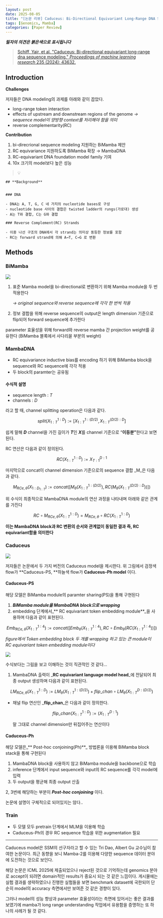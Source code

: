 ```yaml
---
layout: post
date: 2025-08-05
title: "[논문 리뷰] Caduceus: Bi-Directional Equivariant Long-Range DNA Sequence Modeling"
tags: [Genomics, Mamba]
categories: [Paper Review]
---
```


<span class="notion-red">_**필자의 의견은 붉은색으로 표시됩니다**_</span>


> [Schiff, Yair, et al. "Caduceus: Bi-directional equivariant long-range dna sequence modeling." ](https://pmc.ncbi.nlm.nih.gov/articles/PMC12189541/)[_Proceedings of machine learning research_](https://pmc.ncbi.nlm.nih.gov/articles/PMC12189541/)[ 235 (2024): 43632.](https://pmc.ncbi.nlm.nih.gov/articles/PMC12189541/)



## Introduction


**Challenges**


저자들은 DNA modeling의 과제를 아래와 같이 꼽았다.

- long-range token interaction
- effects of upstream and downstream regions of the genome 
_→ sequence model이 양방향 context를 처리해야 함을 의미_
- reverse complementarity(RC)

**Contribution**

1. bi-direcrional sequence modeling 지원하는 BiMamba 제안
1. RC equivariance 지원하도록 BiMamba 확장 → MambaDNA
1. RC-equivariant DNA foundation model family 기여
1. 10x 크기의 model보다 높은 성능

> 💡 


	## **Background**


	### DNA

	- DNA는 A, T, G, C 네 가지의 nucleotide bases로 구성
	- nucleotide base 사이의 결합은 twisted ladder의 rungs(가로대) 생성
	- A는 T와 결합, C는 G와 결합

	### Reverse Complement(RC) Strands

	- 이중 나선 구조의 DNA에서 각 strand는 의미상 동등한 정보를 포함
	- RC는 forward strand에 의해 A→T, C→G 로 변환


## Methods



### BiMamba


![](https://prod-files-secure.s3.us-west-2.amazonaws.com/542b861c-36a8-4051-84e5-8804b6728dba/2c247d59-7815-4980-99f0-8f0d21f445a7/image.png?X-Amz-Algorithm=AWS4-HMAC-SHA256&X-Amz-Content-Sha256=UNSIGNED-PAYLOAD&X-Amz-Credential=ASIAZI2LB4666FMXMERB%2F20251004%2Fus-west-2%2Fs3%2Faws4_request&X-Amz-Date=20251004T100049Z&X-Amz-Expires=3600&X-Amz-Security-Token=IQoJb3JpZ2luX2VjEMD%2F%2F%2F%2F%2F%2F%2F%2F%2F%2FwEaCXVzLXdlc3QtMiJGMEQCIEaOOsX1a85g0domL6X6cEhp7Bd2k7nSZedTkWGbpAMwAiAVp8x3RRo%2BthA69hPzJ8t%2F4DkIrFMKLIOOuwD9DpPRCyr%2FAwhZEAAaDDYzNzQyMzE4MzgwNSIM685lSr%2BPU9ToYwt6KtwDkvtBxDDfRnWPWls7Fkvc1Eu%2F74ch9el5Kyc6OrRQQN8DO3mbmMoYY7Sy4IxTHgsseet%2Ff94YYUNsF%2F6wqTUA46DXibSyOnOp%2FTVe9%2BrbPqIX10Lc1A4Nc%2Fpdo1N5hRRI5mDOWQnxtEk0O1qr3nj9erS%2FiVIO0rCv%2BUrVq1EKukEonlUQNQ1c1uId1EBLHSoL2GUFK1Hy65UY%2Brxmc%2BXk93HjOq%2BnjpP6AuVmCZFICgYNOlS0jVNqHLj%2FKZuptuN3LHKtWTLpVThAOxacHQ5AI2WnvgtUdLjc012nuPxjdj%2BIe48NyA1wSR%2ByC%2BXJd7t4Khtozcwda5IR%2B5T6XJW4Onyc6O9q2jHre0SDyRUKnn8KzeIJrS15UJH16jQw41O%2BhYt23pq5mXJhCiA%2BBqhmqlJgWsyYtfVo7qHjkCP22wWbNpwBZHJg7fcGdBmoLYSIwQCG%2BMFF%2Ba2WowlSmu8%2FaKKgRvCeYBpxbRmd%2BWxekHobtAzhjybENqU85ZsaKLGlZ1EmMHR2pa24w%2B77BRQBs0Q0DCMwOAT9jYBBUXexUYJ%2FM3zvSK9NLZmZkDBdDPEmBRGXFFJ0dZY%2B%2BOSJsvRF0fc2h1%2Fx8P7%2BuvBK6TeaD9mFWzxGLxqsbbcZrQkwzpuDxwY6pgGrO%2FQwdH8Bavszuofq4dgIffVmCzHd72joDYv586D%2FFvyJqr7vO85ubpU0f9LVnbZddzUjOeeBsdMYRfYVSSPJbxVLUXk3QZf5b%2B9dOBELrDTi8WfD6rV4diqNl%2FNIq%2B60%2F0GCgvuWkRlGpQ8%2F930XTeve0JgaWAuhfzejcuhCykOnYyarNDyoCtau1Yq1pioErOqzyP7S0Uu4Ws%2FJGPTI%2BmPRtq0d&X-Amz-Signature=9a260886bba2b982eb1f4b8772ac01dcf47e1022489cf1db9e2d90528040b16c&X-Amz-SignedHeaders=host&x-amz-checksum-mode=ENABLED&x-id=GetObject)

1. 표준 Mamba model을 bi-directional로 변환하기 위해 Mamba module을 두 번 적용한다

	_→ original sequence와 reverse sequence에 각각 한 번씩 적용_

1. 정보 결합을 위해 reverse sequence의 output은 length dimension 기준으로 flip되어 forward sequence에 추가한다

parameter 효율성을 위해 forward와 reverse mamba 간 projection weight를 공유한다 (BiMamba 블록에서 사다리꼴 부분의 weight)



### MambaDNA

- RC equivariance inductive bias를 encoding 하기 위해 BiMamba block을 sequence와 RC sequence에 각각 적용
- 두 block의 paramter는 공유됨


#### 수식적 설명

- sequence length : _T_
- channels : _D_

라고 할 때,  channel splitting operation은 다음과 같다.


$$
split(X^{1:D}_{1:T}):=[X^{1:(D/2)}_{1:T},X^{(D/2):D}_{1:T}]
$$


<span class="notion-red">쉽게 말해 </span><span class="notion-red">_**D**_</span><span class="notion-red"> channel을 가진 길이가 </span><span class="notion-red">_**T**_</span><span class="notion-red">인 </span><span class="notion-red">_**X**_</span><span class="notion-red">를 channel 기준으로 “</span><span class="notion-red">**이등분”**</span><span class="notion-red">한다고 보면 된다.</span>


RC 연산은 다음과 같이 정의된다.


$$
RC(X^{1:D}_{1:T}):=X^{D:1}_{T:1}
$$


마지막으로 concat이 channel dimension 기준으로의 sequence 결합 _M_은 다음과 같다.


$$
M_{RCe,\theta}(X_{1:D_{1:T}}):=concat([M_{\theta}(X^{1:(D/2)}_{1:T}),RC(M_{\theta}(X^{(D/2):D}_{1:T}))])
$$


위 수식이 최종적으로 MambaDNA module의 연산 과정을 나타내며 아래와 같은 관계를 가진다


$$
RC\circ M_{RCe,\theta}(X^{1:D}_{1:T}) = M_{RCe,\theta} \circ RC(X^{1:D}_{1:T})
$$


**이는 MambaDNA block과 RC 변환의 순서와 관계없이 동일한 결과 즉, RC equivariant함을 의미한다**



### Caduceus


![](https://prod-files-secure.s3.us-west-2.amazonaws.com/542b861c-36a8-4051-84e5-8804b6728dba/f94a60d7-8145-473b-aef9-7c68d3ec604a/image.png?X-Amz-Algorithm=AWS4-HMAC-SHA256&X-Amz-Content-Sha256=UNSIGNED-PAYLOAD&X-Amz-Credential=ASIAZI2LB4666FMXMERB%2F20251004%2Fus-west-2%2Fs3%2Faws4_request&X-Amz-Date=20251004T100049Z&X-Amz-Expires=3600&X-Amz-Security-Token=IQoJb3JpZ2luX2VjEMD%2F%2F%2F%2F%2F%2F%2F%2F%2F%2FwEaCXVzLXdlc3QtMiJGMEQCIEaOOsX1a85g0domL6X6cEhp7Bd2k7nSZedTkWGbpAMwAiAVp8x3RRo%2BthA69hPzJ8t%2F4DkIrFMKLIOOuwD9DpPRCyr%2FAwhZEAAaDDYzNzQyMzE4MzgwNSIM685lSr%2BPU9ToYwt6KtwDkvtBxDDfRnWPWls7Fkvc1Eu%2F74ch9el5Kyc6OrRQQN8DO3mbmMoYY7Sy4IxTHgsseet%2Ff94YYUNsF%2F6wqTUA46DXibSyOnOp%2FTVe9%2BrbPqIX10Lc1A4Nc%2Fpdo1N5hRRI5mDOWQnxtEk0O1qr3nj9erS%2FiVIO0rCv%2BUrVq1EKukEonlUQNQ1c1uId1EBLHSoL2GUFK1Hy65UY%2Brxmc%2BXk93HjOq%2BnjpP6AuVmCZFICgYNOlS0jVNqHLj%2FKZuptuN3LHKtWTLpVThAOxacHQ5AI2WnvgtUdLjc012nuPxjdj%2BIe48NyA1wSR%2ByC%2BXJd7t4Khtozcwda5IR%2B5T6XJW4Onyc6O9q2jHre0SDyRUKnn8KzeIJrS15UJH16jQw41O%2BhYt23pq5mXJhCiA%2BBqhmqlJgWsyYtfVo7qHjkCP22wWbNpwBZHJg7fcGdBmoLYSIwQCG%2BMFF%2Ba2WowlSmu8%2FaKKgRvCeYBpxbRmd%2BWxekHobtAzhjybENqU85ZsaKLGlZ1EmMHR2pa24w%2B77BRQBs0Q0DCMwOAT9jYBBUXexUYJ%2FM3zvSK9NLZmZkDBdDPEmBRGXFFJ0dZY%2B%2BOSJsvRF0fc2h1%2Fx8P7%2BuvBK6TeaD9mFWzxGLxqsbbcZrQkwzpuDxwY6pgGrO%2FQwdH8Bavszuofq4dgIffVmCzHd72joDYv586D%2FFvyJqr7vO85ubpU0f9LVnbZddzUjOeeBsdMYRfYVSSPJbxVLUXk3QZf5b%2B9dOBELrDTi8WfD6rV4diqNl%2FNIq%2B60%2F0GCgvuWkRlGpQ8%2F930XTeve0JgaWAuhfzejcuhCykOnYyarNDyoCtau1Yq1pioErOqzyP7S0Uu4Ws%2FJGPTI%2BmPRtq0d&X-Amz-Signature=facbaec5869478a10075483048e870443597c44674fdc87796ba168d8299ea19&X-Amz-SignedHeaders=host&x-amz-checksum-mode=ENABLED&x-id=GetObject)


저자들은 논문에서 두 가지 버전의 Caduceus model을 제시한다. 위 그림에서 검정색 flow가 **Caduceus-PS, **하늘색 flow가 **Caduceus-Ph model** 이다.



#### Caduceus-PS


해당 모델은 BiMamba module의 paramter sharing(PS)을 통해 구현된다

1. _**BiMamba module을 MambaDNA block으로 wrapping**_
1. embedding 단계에서_** RC equivariant token embedding module**_을 사용하며 다음과 같이 표현된다.

$$
Emb_{RCe,\theta}(X^{1:4}_{1:T}):=concat([Emb_{\theta}(X^{1:4}_{1:T}),RC \circ Emb_{\theta}(RC(X^{1:4}_{1:T}))])
$$


_figure에서 Token embedding block 두 개를 wrapping 하고 있는 큰 module이 RC equivariant token embedding module이다_


![](https://prod-files-secure.s3.us-west-2.amazonaws.com/542b861c-36a8-4051-84e5-8804b6728dba/b175e4da-71eb-4e91-8c23-a06dabe673c9/image.png?X-Amz-Algorithm=AWS4-HMAC-SHA256&X-Amz-Content-Sha256=UNSIGNED-PAYLOAD&X-Amz-Credential=ASIAZI2LB4666FMXMERB%2F20251004%2Fus-west-2%2Fs3%2Faws4_request&X-Amz-Date=20251004T100049Z&X-Amz-Expires=3600&X-Amz-Security-Token=IQoJb3JpZ2luX2VjEMD%2F%2F%2F%2F%2F%2F%2F%2F%2F%2FwEaCXVzLXdlc3QtMiJGMEQCIEaOOsX1a85g0domL6X6cEhp7Bd2k7nSZedTkWGbpAMwAiAVp8x3RRo%2BthA69hPzJ8t%2F4DkIrFMKLIOOuwD9DpPRCyr%2FAwhZEAAaDDYzNzQyMzE4MzgwNSIM685lSr%2BPU9ToYwt6KtwDkvtBxDDfRnWPWls7Fkvc1Eu%2F74ch9el5Kyc6OrRQQN8DO3mbmMoYY7Sy4IxTHgsseet%2Ff94YYUNsF%2F6wqTUA46DXibSyOnOp%2FTVe9%2BrbPqIX10Lc1A4Nc%2Fpdo1N5hRRI5mDOWQnxtEk0O1qr3nj9erS%2FiVIO0rCv%2BUrVq1EKukEonlUQNQ1c1uId1EBLHSoL2GUFK1Hy65UY%2Brxmc%2BXk93HjOq%2BnjpP6AuVmCZFICgYNOlS0jVNqHLj%2FKZuptuN3LHKtWTLpVThAOxacHQ5AI2WnvgtUdLjc012nuPxjdj%2BIe48NyA1wSR%2ByC%2BXJd7t4Khtozcwda5IR%2B5T6XJW4Onyc6O9q2jHre0SDyRUKnn8KzeIJrS15UJH16jQw41O%2BhYt23pq5mXJhCiA%2BBqhmqlJgWsyYtfVo7qHjkCP22wWbNpwBZHJg7fcGdBmoLYSIwQCG%2BMFF%2Ba2WowlSmu8%2FaKKgRvCeYBpxbRmd%2BWxekHobtAzhjybENqU85ZsaKLGlZ1EmMHR2pa24w%2B77BRQBs0Q0DCMwOAT9jYBBUXexUYJ%2FM3zvSK9NLZmZkDBdDPEmBRGXFFJ0dZY%2B%2BOSJsvRF0fc2h1%2Fx8P7%2BuvBK6TeaD9mFWzxGLxqsbbcZrQkwzpuDxwY6pgGrO%2FQwdH8Bavszuofq4dgIffVmCzHd72joDYv586D%2FFvyJqr7vO85ubpU0f9LVnbZddzUjOeeBsdMYRfYVSSPJbxVLUXk3QZf5b%2B9dOBELrDTi8WfD6rV4diqNl%2FNIq%2B60%2F0GCgvuWkRlGpQ8%2F930XTeve0JgaWAuhfzejcuhCykOnYyarNDyoCtau1Yq1pioErOqzyP7S0Uu4Ws%2FJGPTI%2BmPRtq0d&X-Amz-Signature=b752f40b57adb3da5ae01ac7fc12d5e5ecca10dc5a83960b2260d5aa61915f29&X-Amz-SignedHeaders=host&x-amz-checksum-mode=ENABLED&x-id=GetObject)


<span class="notion-red">수식보다는 그림을 보고 이해하는 것이 직관적인 것 같다…</span>

1. MambaDNA 출력이 _**RC equivariant language model head**_에 전달되어 최종 output 생성하며 다음과 같이 표현된다.

$$
LM_{RCe,\theta}(X^{1:D}_{1:T}):= LM_{\theta}(X^{1:(D/2)}_{1:T})+flip\_chan\circ LM_{\theta}(X^{D:(D/2)}_{1:T})
$$

- 채널 flip 연산인 _**flip\_chan**_은 다음과 같이 정의한다.

	$$
	flip\_chan(X^{1:D}_{1:T}):=(X^{D:1}_{1:T})
	$$


	말 그대로 channel dimension만 뒤집어주는 연산이다



#### Caduceus-Ph


해당 모델은_** Post-hoc conjoining(Ph)**_ 방법론을 이용해 BiMamba block stack을 통해 구현된다

1. MambaDNA block을 사용하지 않고 BiMamba module을 backbone으로 학습
1. inference 단계에서 input sequence와 input의 RC sequence를 각각 model에 입력
1. 두 output을 평균해 최종 output 산출

2, 3번에 해당하는 부분이 _**Post-hoc conjoining**_ 이다.


<span class="notion-red">논문에 설명이 구체적으로 되어있지는 않다..</span>



### Train

- 두 모델 모두 pretrain 단계에서 MLM을 이용해 학습
- Caduceus-Ph의 경우 RC sequence 학습을 위한 augmentation 필요

---


<span class="notion-red">Caduceus model은 SSM의 선구자라고 할 수 있는 Tri Dao, Albert Gu 교수님이 참여한 논문이다. 최근 동향을 보니 Mamba-2를 이용해 다양한 sequence 데이터 분야에 도전하는 것으로 보인다.</span>


<span class="notion-red">해당 논문은 ICML 2025에 제출되었으나 reject된 것으로 기억하는데 genomics 분야로 accept이 되려면 domain적인 results가 중요시 되는 것 같은 느낌이다. 게시물에는 실험 결과를 생략하였으나 진행한 실험들을 보면 benchmark dataset에 국한되어 단순히 model의 accuracy 측면에서만 보여준 것 같은 경향이 있다.</span>


<span class="notion-red">그러나 model의 성능 향상과 parameter 효율성이라는 측면에 있어서는 좋은 결과를 보였기에 mamba가 long range understanding 작업에서 유용함을 증명하는 또 하나의 사례가 될 것 같다.</span>

